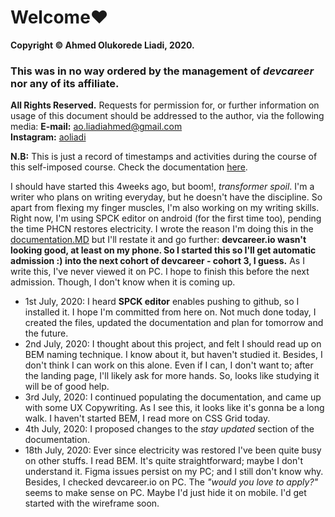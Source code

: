 # Welcome❤

**Copyright © Ahmed Olukorede Liadi, 2020.**

### This was in no way ordered by the management of _devcareer_ nor any of its affiliate.

**All Rights Reserved.**
Requests for permission for, or further information on usage of this document should be addressed to the author, via the following media:
**E-mail:** ao.liadiahmed@gmail.com  
**Instagram:** [aoliadi](https://instagram.com/aoliadi)  

**N.B:** This is just a record of timestamps and activities during the course of this self-imposed course. Check the documentation [here](./documentation.MD).  

I should have started this 4weeks ago, but boom!, _transformer spoil_. I'm a writer who plans on writing everyday, but he doesn't have the discipline. So apart from flexing my finger muscles, I'm also working on my writing skills. Right now, I'm using SPCK editor on android (for the first time too), pending the time PHCN restores electricity. I wrote the reason I'm doing this in the [documentation.MD](./documentation.MD) but I'll restate it and go further: **devcareer.io wasn't looking good, at least on my phone. So I started this so I'll get automatic admission :) into the next cohort of devcareer - cohort 3, I guess.** As I write this, I've never viewed it on PC. I hope to finish this before the next admission. Though, I don't know when it is coming up.  


+ 1st July, 2020: I heard **SPCK editor** enables pushing to github, so I installed it. I hope I'm committed from here on. Not much done today, I created the files, updated the documentation and plan for tomorrow and the future.  
+ 2nd July, 2020: I thought about this project, and felt I should read up on BEM naming technique. I know about it, but haven't studied it. Besides, I don't think I can work on this alone. Even if I can, I don't want to; after the landing page, I'll likely ask for more hands. So, looks like studying it will be of good help.  
+ 3rd July, 2020: I continued populating the documentation, and came up with some UX Copywriting. As I see this, it looks like it's gonna be a long walk. I haven't started BEM, I read more on CSS Grid today.  
+ 4th July, 2020: I proposed changes to the *stay updated* section of the documentation.  
+ 18th July, 2020: Ever since electricity was restored I've been quite busy on other stuffs. I read BEM. It's quite straightforward; maybe I don't understand it. Figma issues persist on my PC; and I still don't know why. Besides, I checked devcareer.io on PC. The *"would you love to apply?"* seems to make sense on PC. Maybe I'd just hide it on mobile. I'd get started with the wireframe soon.  
